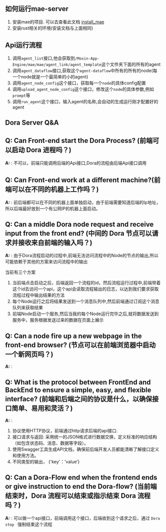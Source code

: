 ## 如何运行mae-server
1. 安装mae的项目. 可以去查看此文档 [install_mae](install_mae.md)
2. 安装rust相关的环境(安装文档与上面相同)


## Api运行流程
1. 调用`agent_list`接口,他会获取到`/Moxin-App-Engine/mae/mae/agent_link/agent_template`这个文件夹下面的所有的agent
2. 调用`agent_dataflow`接口,获取这个`agent-dataflow`中所有的所有的node(每一个node就是一个最简单的小的agent)
3. 调用`agent_node_config`这个接口，获取每一个`node`的具体config配置
4. 调用`upload_agent_node_config`这个接口，修改这个`node`的具体参数,例如`prompt`等 
5. 调用`run_agent`这个接口，输入agent的名称,会自动的生成运行刚才配置好的agent



## Dora Server Q&A

## Q: Can Front-end start the Dora Process? (前端可以启动 Dora 进程吗？)
**A:** : 不可以，前端只能调用后端的Api接口,Dora的流程由后端Api接口调用


## Q: Can Front-end work at a different machine?(前端可以在不同的机器上工作吗？)
**A:** : 前后端都可以在不同的机器上面单独启动，由于前端需要知道后端的Ip地址，所以后端最好放到一个有公网IP的机器上面启动。

## Q: Can a middle Dora node request and receive input from the front end? (中间的 Dora 节点可以请求并接收来自前端的输入吗？)
**A:** : 由于Dora流程启动的过程中,前端无法访问流程中的Node的节点的输出,所以可能依赖于其他的方案来访问流程中的输出

当前有三个方案
1. 当前端点击启动之后，后端返回一个流程的id，然后流程运行过程中,前端带着这个id去访问一个api，这个api会读取流程输出的日志，以达到我们要求获取流程过程中输出结果的方法
2. 每个Node运行之后将结果发送到一个消息队列中,然后前端通过订阅这个消息队列来获取结果
3. 前端Node启动一个服务,然后当我的每个Node运行完毕之后,就将数据发送到服务中，服务根据发送过来的数据在页面上展示

## Q: Can a node fire up a new webpage in the front-end browser? (节点可以在前端浏览器中启动一个新网页吗？)
**A:** :

## Q: What is the protocol between FrontEnd and BackEnd to ensure a simple, easy, and flexible interface? (前端和后端之间的协议是什么，以确保接口简单、易用和灵活？)
**A:**  : 
1. 协议使用HTTP协议，前端通过http请求后端的api接口.
2. 接口请求与返回: 采用统一的JSON格式进行数据交换，定义标准的响应结构（如包含状态码、消息、数据等字段）。
3. 使用Swagger工具生成API文档，确保前后端开发人员都能清晰了解接口定义和使用方法。
4. 不同类型的输出，
{'key'：'value’}


## Q: Can a Dora-Flow end when the frontend ends or give instruction to end the Dora-flow?  (当前端结束时，Dora 流程可以结束或指示结束 Dora 流程吗？)
**A:** : 可以做一个api接口，前端调用这个接口，后端收到这个请求之后，通过 `Dora stop ` 强制结束这个流程 



